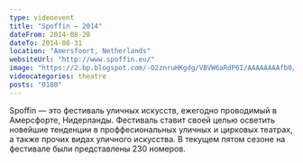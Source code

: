 ```yaml
---
type: videoevent
title: "Spoffin — 2014"
dateFrom: 2014-08-28
dateTo: 2014-08-31
location: "Amersfoort, Netherlands"
websiteUrl: "http://www.spoffin.eu/"
image: "https://2.bp.blogspot.com/-O2znruHKgdg/VBVW6aRdP6I/AAAAAAAAfb0/zEDRzxYKQHk/s1600/dsc06473.picasaweb.jpg"
videocategories: theatre
posts: "0180"
---
```


Spoffin — это фестиваль уличных искусств, ежегодно проводимый в Амерсфорте, Нидерланды. Фестиваль ставит своей целью осветить новейшие тенденции в проффесиональных уличных и цирковых театрах, а также прочих видах уличного искусства. В текущем пятом сезоне на фестивале были представлены 230 номеров.
